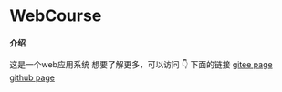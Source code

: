 # WebCourse

#### 介绍
这是一个web应用系统
想要了解更多，可以访问 :point_down: 下面的链接
[gitee page]( https://lonelyinnovator.gitee.io/web-course/#/)
[github page](https://lonelyinnovator.github.io/web-course/#/)
